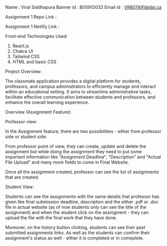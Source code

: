 Name : Viral Siddhapura
Banner id : B00913032
Email id : VR607491@dal.ca

Assignment 1 Repo Link : 

Assignment 1 Netlify Link : 

Front-end Technologies Used:
1. React.js
2. Chakra UI
3. Tailwind CSS
4. HTML and basic CSS

Project Overview:

The classmate application provides a digital platform for students, professors, and campus administrators to efficiently manage and interact within an educational setting. It aims to streamline administrative tasks, facilitate effective communication between students and professors, and enhance the overall learning experience.

Overview (Assignment Feature):

Professor view:

In the Assignment feature, there are two possibilities - either from professor side or student side. 

From professor point of view, they can create, update and delete the assignment but while doing the assignment they need to put some important information like "Assignment Deadline", "Description" and "Actual File Upload" and many more fields to come in Final Website.

Once all the assignment created, professor can see the list of assignments that are created. 

Student View:

Students can see the assignments with the same details that professor has given like final submission deadline, description and the either .pdf or .doc file in actual website (as of now students only can see the title of the assignment) and when the student click on the assingment - they can upload the file with the final work that they have done. 

Moreover, on the history button clicking, students can see their past submitted assignments links. As well as the students can confirm their assignment's status as well - either it is completed or in comeplete. 